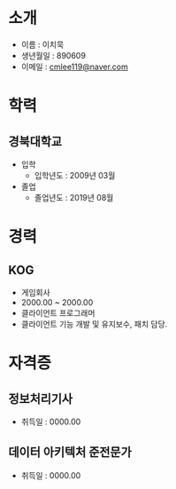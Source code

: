 # 소개

* 이름 : 이치묵
* 생년월일 : 890609
* 이메일 : cmlee119@naver.com

# 학력
## 경북대학교
* 입학
  - 입학년도 : 2009년 03월
* 졸업
  - 졸업년도 : 2019년 08월

# 경력
## KOG
* 게임회사
* 2000.00 ~ 2000.00
* 클라이언트 프로그래머
* 클라이언트 기능 개발 및 유지보수, 패치 담당.

# 자격증
## 정보처리기사
* 취득일 : 0000.00
## 데이터 아키텍처 준전문가
* 취득일 : 0000.00
